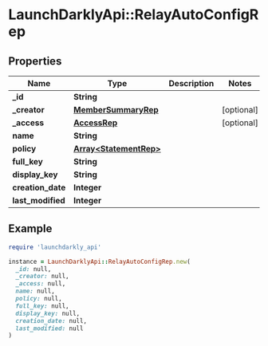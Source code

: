 # LaunchDarklyApi::RelayAutoConfigRep

## Properties

| Name | Type | Description | Notes |
| ---- | ---- | ----------- | ----- |
| **_id** | **String** |  |  |
| **_creator** | [**MemberSummaryRep**](MemberSummaryRep.md) |  | [optional] |
| **_access** | [**AccessRep**](AccessRep.md) |  | [optional] |
| **name** | **String** |  |  |
| **policy** | [**Array&lt;StatementRep&gt;**](StatementRep.md) |  |  |
| **full_key** | **String** |  |  |
| **display_key** | **String** |  |  |
| **creation_date** | **Integer** |  |  |
| **last_modified** | **Integer** |  |  |

## Example

```ruby
require 'launchdarkly_api'

instance = LaunchDarklyApi::RelayAutoConfigRep.new(
  _id: null,
  _creator: null,
  _access: null,
  name: null,
  policy: null,
  full_key: null,
  display_key: null,
  creation_date: null,
  last_modified: null
)
```

